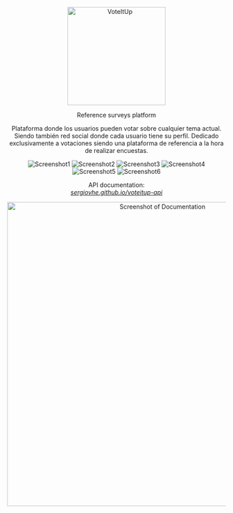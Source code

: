 <p align="center">
  <img src="https://raw.githubusercontent.com/sergiovhe/voteitup-app/master/Img/logo.png" alt="VoteItUp" width="226">
  <br>
</p>

<p align="center">Reference surveys platform</p>

<p align="center">Plataforma donde los usuarios pueden votar sobre cualquier tema actual. Siendo también red social donde cada usuario tiene su perfil.
Dedicado exclusivamente a votaciones siendo una plataforma de referencia a la hora de realizar encuestas.</p>

<p align="center">
  <img src="https://raw.githubusercontent.com/sergiovhe/voteitup-app/master/Img/Screenshot1.png" alt="Screenshot1">
  <img src="https://raw.githubusercontent.com/sergiovhe/voteitup-app/master/Img/Screenshot2.png" alt="Screenshot2">
  <img src="https://raw.githubusercontent.com/sergiovhe/voteitup-app/master/Img/Screenshot3.png" alt="Screenshot3">
  <img src="https://raw.githubusercontent.com/sergiovhe/voteitup-app/master/Img/Screenshot4.png" alt="Screenshot4">
  <img src="https://raw.githubusercontent.com/sergiovhe/voteitup-app/master/Img/Screenshot5.png" alt="Screenshot5">
  <img src="https://raw.githubusercontent.com/sergiovhe/voteitup-app/master/Img/Screenshot6.png" alt="Screenshot6">
  <br>
</p>

<p align="center">API documentation:<br><em><a href="https://sergiovhe.github.io/voteitup-api/">sergiovhe.github.io/voteitup-api</a></em></p>

<p align="center"><img src="https://raw.githubusercontent.com/sergiovhe/voteitup-app/master/Img/screenshot-docs.png" width=700 alt="Screenshot of Documentation"></p>